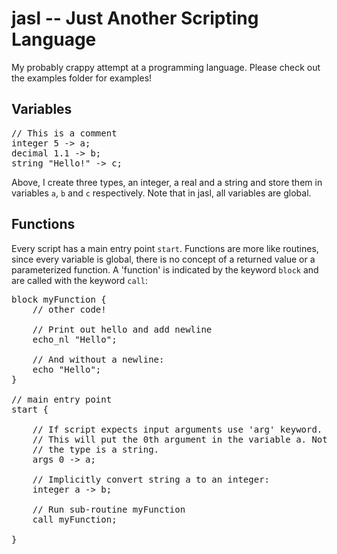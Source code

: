 # jasl -- Just Another Scripting Language

My probably crappy attempt at a programming language. Please check out the examples folder for examples!

Variables
---------

<pre>
// This is a comment
integer 5 -> a;
decimal 1.1 -> b;
string "Hello!" -> c;
</pre>

Above, I create three types, an integer, a real and a string and store them in variables `a`, `b` and `c` respectively. Note that in jasl, all variables are global.

Functions
---------

Every script has a main entry point `start`. Functions are more like routines, since every variable is global, there is no concept of a returned value or a parameterized function. A 'function' is indicated by the keyword `block` and are called with the keyword `call`:

<pre>
block myFunction {
    // other code!
    
    // Print out hello and add newline
    echo_nl "Hello";
    
    // And without a newline:
    echo "Hello";
}

// main entry point
start {

    // If script expects input arguments use 'arg' keyword. 
    // This will put the 0th argument in the variable a. Note
    // the type is a string.
    args 0 -> a;
    
    // Implicitly convert string a to an integer:
    integer a -> b;

    // Run sub-routine myFunction
    call myFunction;

}
</pre>
